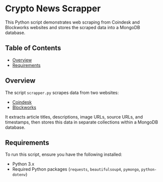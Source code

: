 # Crypto News Scrapper

This Python script demonstrates web scraping from Coindesk and Blockworks websites and stores the scraped data into a MongoDB database.

## Table of Contents

- [Overview](#overview)
- [Requirements](#requirements)


## Overview

The script `scrapper.py` scrapes data from two websites:
- [Coindesk](https://www.coindesk.com/)
- [Blockworks](https://blockworks.co/)

It extracts article titles, descriptions, image URLs, source URLs, and timestamps, then stores this data in separate collections within a MongoDB database.

## Requirements

To run this script, ensure you have the following installed:

- Python 3.x
- Required Python packages (`requests`, `beautifulsoup4`, `pymongo`, `python-dotenv`)


